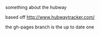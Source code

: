 something about the hubway

based off http://www.hubwaytracker.com/

the gh-pages branch is the up to date one